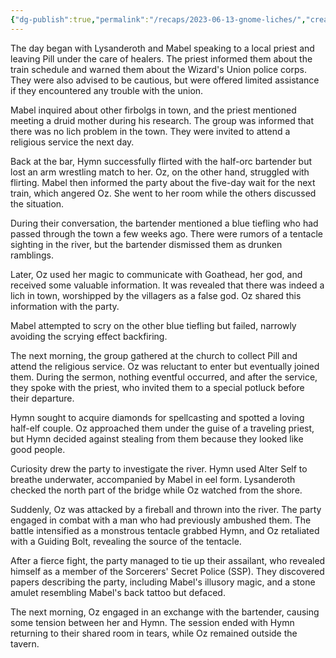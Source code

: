 ```yaml
---
{"dg-publish":true,"permalink":"/recaps/2023-06-13-gnome-liches/","created":"","updated":""}
---
```




The day began with Lysanderoth and Mabel speaking to a local priest and leaving Pill under the care of healers. The priest informed them about the train schedule and warned them about the Wizard's Union police corps. They were also advised to be cautious, but were offered limited assistance if they encountered any trouble with the union.

Mabel inquired about other firbolgs in town, and the priest mentioned meeting a druid mother during his research. The group was informed that there was no lich problem in the town. They were invited to attend a religious service the next day.

Back at the bar, Hymn successfully flirted with the half-orc bartender but lost an arm wrestling match to her. Oz, on the other hand, struggled with flirting. Mabel then informed the party about the five-day wait for the next train, which angered Oz. She went to her room while the others discussed the situation.

During their conversation, the bartender mentioned a blue tiefling who had passed through the town a few weeks ago. There were rumors of a tentacle sighting in the river, but the bartender dismissed them as drunken ramblings.

Later, Oz used her magic to communicate with Goathead, her god, and received some valuable information. It was revealed that there was indeed a lich in town, worshipped by the villagers as a false god. Oz shared this information with the party.

Mabel attempted to scry on the other blue tiefling but failed, narrowly avoiding the scrying effect backfiring. 

The next morning, the group gathered at the church to collect Pill and attend the religious service. Oz was reluctant to enter but eventually joined them. During the sermon, nothing eventful occurred, and after the service, they spoke with the priest, who invited them to a special potluck before their departure.

Hymn sought to acquire diamonds for spellcasting and spotted a loving half-elf couple. Oz approached them under the guise of a traveling priest, but Hymn decided against stealing from them because they looked like good people.

Curiosity drew the party to investigate the river. Hymn used Alter Self to breathe underwater, accompanied by Mabel in eel form. Lysanderoth checked the north part of the bridge while Oz watched from the shore.

Suddenly, Oz was attacked by a fireball and thrown into the river. The party engaged in combat with a man who had previously ambushed them. The battle intensified as a monstrous tentacle grabbed Hymn, and Oz retaliated with a Guiding Bolt, revealing the source of the tentacle.

After a fierce fight, the party managed to tie up their assailant, who revealed himself as a member of the Sorcerers' Secret Police (SSP). They discovered papers describing the party, including Mabel's illusory magic, and a stone amulet resembling Mabel's back tattoo but defaced.

The next morning, Oz engaged in an exchange with the bartender, causing some tension between her and Hymn. The session ended with Hymn returning to their shared room in tears, while Oz remained outside the tavern.